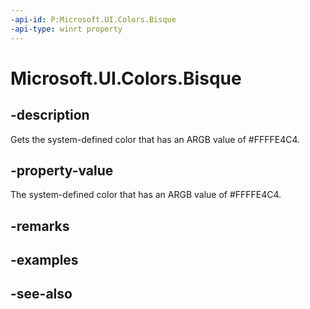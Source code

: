 ```yaml
---
-api-id: P:Microsoft.UI.Colors.Bisque
-api-type: winrt property
---
```


<!-- Property syntax
public Windows.UI.Color Bisque { get; }
-->

# Microsoft.UI.Colors.Bisque

## -description

Gets the system-defined color that has an ARGB value of #FFFFE4C4.

## -property-value

The system-defined color that has an ARGB value of #FFFFE4C4.

## -remarks

## -examples

## -see-also
